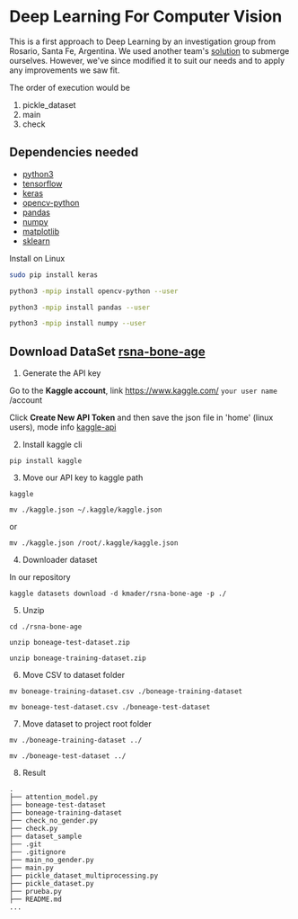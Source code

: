# Deep Learning For Computer Vision
This is a first approach to Deep Learning by an investigation group from Rosario, Santa Fe, Argentina.
We used another team's [solution](https://github.com/thevishalagarwal/BoneAgeEstimation) to submerge ourselves. However, we've since modified it to suit our needs and to apply any improvements we saw fit.

The order of execution would be
1. pickle_dataset
2. main
3. check

## Dependencies needed

* [python3](https://www.python.org/)
* [tensorflow](https://www.tensorflow.org/)
* [keras](https://keras.io)
* [opencv-python](https://www.opencv.org/)
* [pandas](https://pandas.pydata.org/)
* [numpy](http://www.numpy.org/)
* [matplotlib](http://www.matplotlib.org/)
* [sklearn](http://scikit-learn.org/stable/)

Install on Linux
```bash
sudo pip install keras

python3 -mpip install opencv-python --user

python3 -mpip install pandas --user

python3 -mpip install numpy --user
```


## Download DataSet [rsna-bone-age](https://www.kaggle.com/kmader/rsna-bone-age)

1. Generate the API key

Go to the __Kaggle account__, link https://www.kaggle.com/ `your user name` /account

Click __Create New API Token__ and then save the json file in 'home' (linux users), mode info [kaggle-api](https://github.com/Kaggle/kaggle-api#api-credentials)

2. Install kaggle cli

```shell
pip install kaggle
```

3. Move our API key to kaggle path

```shell
kaggle
```

```shell
mv ./kaggle.json ~/.kaggle/kaggle.json
```
or
```shell
mv ./kaggle.json /root/.kaggle/kaggle.json
```

4. Downloader dataset

In our repository

```shell
kaggle datasets download -d kmader/rsna-bone-age -p ./
```

5. Unzip

```shell
cd ./rsna-bone-age

unzip boneage-test-dataset.zip

unzip boneage-training-dataset.zip
```

6. Move CSV  to dataset folder

```shell
mv boneage-training-dataset.csv ./boneage-training-dataset

mv boneage-test-dataset.csv ./boneage-test-dataset
```

7. Move dataset to project root folder

```shell
mv ./boneage-training-dataset ../

mv ./boneage-test-dataset ../
```

8. Result

```shell
.
├── attention_model.py
├── boneage-test-dataset
├── boneage-training-dataset
├── check_no_gender.py
├── check.py
├── dataset_sample
├── .git
├── .gitignore
├── main_no_gender.py
├── main.py
├── pickle_dataset_multiprocessing.py
├── pickle_dataset.py
├── prueba.py
├── README.md
...
```
